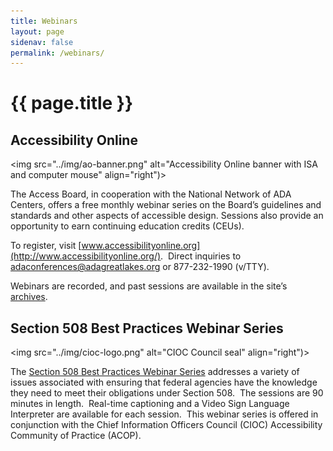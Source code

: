 ```yaml
---
title: Webinars
layout: page
sidenav: false
permalink: /webinars/
---
```


# {{ page.title }}

## Accessibility Online ##

<img src="../img/ao-banner.png" alt="Accessibility Online banner with ISA and computer mouse" align="right")>

The Access Board, in cooperation with the National Network of ADA Centers, offers a free monthly webinar series on the Board’s guidelines and standards and other aspects of accessible design.  Sessions also provide an opportunity to earn continuing education credits (CEUs).

To register, visit [www.accessibilityonline.org](http://www.accessibilityonline.org/).&nbsp;
Direct inquiries to [adaconferences@adagreatlakes.org](mailto:adaconferences@adagreatlakes.org) or 877-232-1990 (v/TTY).

Webinars are recorded, and past sessions are available in the site&rsquo;s [archives](https://www.accessibilityonline.org/ao/archives/). 

## Section 508 Best Practices Webinar Series ##

<img src="../img/cioc-logo.png" alt="CIOC Council seal" align="right")>

The [Section 508 Best Practices Webinar Series](https://www.accessibilityonline.org/cioc-508/schedule) addresses a variety of issues associated with ensuring that federal agencies have the knowledge they need to meet their obligations under Section 508.&nbsp;
The sessions are 90 minutes in length.&nbsp;
Real-time captioning and a Video Sign Language Interpreter are available for each session.&nbsp; This webinar series is offered in conjunction with the Chief Information Officers Council (CIOC) Accessibility Community of Practice (ACOP).
